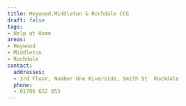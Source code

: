 ```yaml
---
title: Heywood,Middleton & Rochdale CCG
draft: false
tags:
- Help at Home
areas:
- Heywood
- Middleton
- Rochdale
contact:
  addresses:
  - 3rd Floor, Number One Riverside, Smith St  Rochdale
  phone:
  - 01706 652 853
---
```


